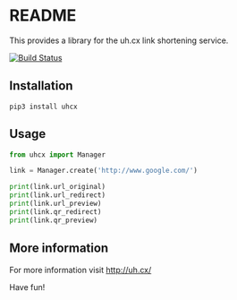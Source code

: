 # README

This provides a library for the uh.cx link shortening service.

[![Build Status](https://travis-ci.org/jeboehm/uhcx-python-lib.svg?branch=master)](https://travis-ci.org/jeboehm/uhcx-python-lib)

## Installation

``` shell
pip3 install uhcx
```

## Usage

``` python
from uhcx import Manager

link = Manager.create('http://www.google.com/')

print(link.url_original)
print(link.url_redirect)
print(link.url_preview)
print(link.qr_redirect)
print(link.qr_preview)
```

## More information

For more information visit http://uh.cx/

Have fun!
